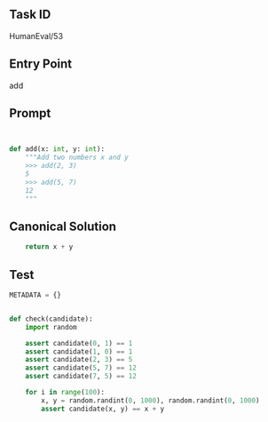 ## Task ID

HumanEval/53

## Entry Point

add

## Prompt

```python


def add(x: int, y: int):
    """Add two numbers x and y
    >>> add(2, 3)
    5
    >>> add(5, 7)
    12
    """

```

## Canonical Solution

```python
    return x + y

```

## Test

```python
METADATA = {}


def check(candidate):
    import random

    assert candidate(0, 1) == 1
    assert candidate(1, 0) == 1
    assert candidate(2, 3) == 5
    assert candidate(5, 7) == 12
    assert candidate(7, 5) == 12

    for i in range(100):
        x, y = random.randint(0, 1000), random.randint(0, 1000)
        assert candidate(x, y) == x + y


```
